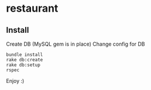 restaurant
==========

Install
--------
Create DB (MySQL gem is in place)
Change config for DB
```
bundle install
rake db:create
rake db:setup
rspec
```
Enjoy :)
